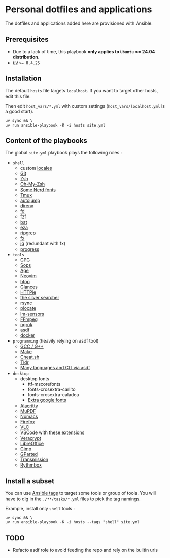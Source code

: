 # Personal dotfiles and applications

The dotfiles and applications added here are provisioned with Ansible.

## Prerequisites

- Due to a lack of time, this playbook **only applies to `Ubuntu` >= 24.04 distribution**.
- [uv](https://github.com/astral-sh/uv) `>= 0.4.25`

## Installation

The default `hosts` file targets `localhost`. If you want to target
other hosts, edit this file.

Then edit `host_vars/*.yml` with custom settings
(`host_vars/localhost.yml` is a good start).

```shell
uv sync && \
uv run ansible-playbook -K -i hosts site.yml
```

## Content of the playbooks

The global `site.yml` playbook plays the following roles :

- `shell`
  - custom [locales](https://linux.die.net/man/1/locale)
  - [Git](https://git-scm.com/)
  - [Zsh](https://www.zsh.org)
  - [Oh-My-Zsh](https://github.com/ohmyzsh/ohmyzsh)
  - [Some Nerd fonts](https://github.com/ryanoasis/nerd-fonts)
  - [Tmux](https://leanpub.com/the-tao-of-tmux/read)
  - [autojump](https://github.com/wting/autojump)
  - [direnv](https://github.com/direnv/direnv)
  - [fd](https://github.com/sharkdp/fd)
  - [fzf](https://github.com/junegunn/fzf)
  - [bat](https://github.com/sharkdp/bat)
  - [eza](https://github.com/eza-community/eza)
  - [ripgrep](https://github.com/BurntSushi/ripgrep)
  - [fx](https://github.com/antonmedv/fx)
  - [jq](https://github.com/stedolan/jq) (redundant with fx)
  - [progress](https://github.com/Xfennec/progress)
- `tools`
  - [GPG](https://gnupg.org/gph/en/manual.html)
  - [Sops](https://github.com/getsops/sops)
  - [Age](https://github.com/FiloSottile/age)
  - [Neovim](https://github.com/neovim/neovim)
  - [htop](https://github.com/htop-dev/htop)
  - [Glances](https://github.com/nicolargo/glances)
  - [HTTPie](https://github.com/httpie/httpie)
  - [the silver searcher](https://github.com/ggreer/the_silver_searcher)
  - [rsync](https://rsync.samba.org)
  - [plocate](hhttps://plocate.sesse.net/)
  - [lm-sensors](https://github.com/lm-sensors/lm-sensors)
  - [FFmpeg](https://ffmpeg.org/ffmpeg.html)
  - [ngrok](https://ngrok.com)
  - [asdf](https://asdf-vm.com)
  - [docker](https://docs.docker.com/engine/)
- `programming` (heavily relying on asdf tool)
  - [GCC / G++](https://gcc.gnu.org/)
  - [Make](https://linux.die.net/man/1/make)
  - [Cheat.sh](https://github.com/chubin/cheat.sh)
  - [Tldr](https://github.com/tldr-pages/tldr)
  - [Many languages and CLI via asdf](./host_vars/localhost.dist.yml#L49)
- `desktop`
  - desktop fonts
    - ttf-mscorefonts
    - fonts-crosextra-carlito
    - fonts-crosextra-caladea
    - [Extra google fonts](roles/desktop_fonts/files)
  - [Alacritty](https://github.com/alacritty/alacritty)
  - [MuPDF](https://mupdf.com/)
  - [Nomacs](https://nomacs.org/)
  - [Firefox](https://www.mozilla.org/fr/firefox/new/)
  - [VLC](https://www.videolan.org/vlc/)
  - [VSCode](https://code.visualstudio.com/) with [these extensions](./host_vars/localhost.dist.yml#L99)
  - [Veracrypt](https://github.com/veracrypt/VeraCrypt)
  - [LibreOffice](https://www.libreoffice.org/)
  - [Gimp](https://www.gimp.org/)
  - [GParted](https://gparted.org/)
  - [Transmission](https://transmissionbt.com/)
  - [Rythmbox](http://www.rhythmbox.org)

## Install a subset

You can use [Ansible tags](https://docs.ansible.com/ansible/latest/user_guide/playbooks_tags.html#selecting-or-skipping-tags-when-you-run-a-playbook)
to target some tools or group of tools. You will have to dig in the
`./**/tasks/*.yml` files to pick the tag namings.

Example, install only `shell` tools :

```shell
uv sync && \
uv run ansible-playbook -K -i hosts --tags "shell" site.yml
```

## TODO

- Refacto asdf role to avoid feeding the repo and rely on the builtin urls
